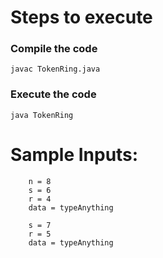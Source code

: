 # Steps to execute

### Compile the code

    javac TokenRing.java

### Execute the code

    java TokenRing

# Sample Inputs:

```
    n = 8
    s = 6
    r = 4
    data = typeAnything
```

```
    s = 7
    r = 5
    data = typeAnything
```
